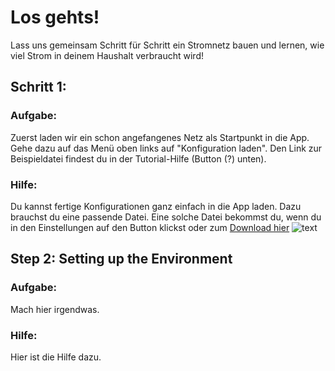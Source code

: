 # Los gehts!

Lass uns gemeinsam Schritt für Schritt ein Stromnetz bauen und lernen, wie viel Strom in deinem Haushalt verbraucht wird!

## Schritt 1: 

### Aufgabe:
Zuerst laden wir ein schon angefangenes Netz als Startpunkt in die App. Gehe dazu auf das Menü oben links auf "Konfiguration laden".
Den Link zur Beispieldatei findest du in der Tutorial-Hilfe (Button (?) unten).
### Hilfe:
Du kannst fertige Konfigurationen ganz einfach in die App laden. Dazu brauchst du eine passende Datei.
Eine solche Datei bekommst du, wenn du in den Einstellungen auf den Button klickst oder zum [Download hier]()
![text](/pics_tutorial/step1.png)

## Step 2: Setting up the Environment

### Aufgabe:
Mach hier irgendwas.
### Hilfe:
Hier ist die Hilfe dazu.
